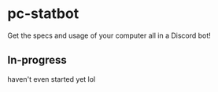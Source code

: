 # pc-statbot
Get the specs and usage of your computer all in a Discord bot!

## In-progress
haven't even started yet lol
